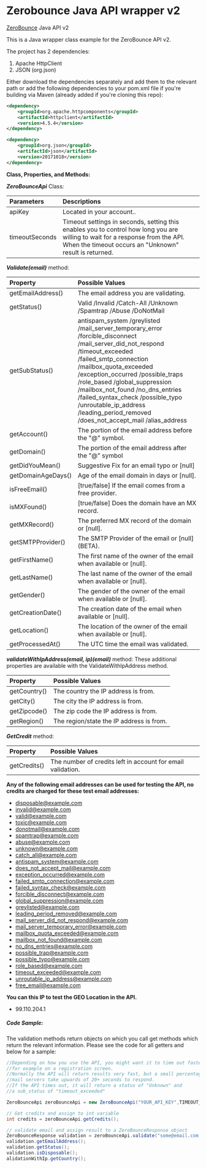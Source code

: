 Zerobounce Java API wrapper v2
=====================

[ZeroBounce](https://www.zerobounce.net) Java API v2


This is a Java wrapper class example for the ZeroBounce API v2.

The project has 2 dependencies:
1) Apache HttpClient
2) JSON (org.json)

Either download the dependencies separately and add them to
the relevant path or add the following dependencies to your
pom.xml file if you're building via Maven (already added if you're cloning this repo):

```xml
<dependency>
    <groupId>org.apache.httpcomponents</groupId>
    <artifactId>httpclient</artifactId>
    <version>4.5.4</version>
</dependency>

<dependency>
    <groupId>org.json</groupId>
    <artifactId>json</artifactId>
    <version>20171018</version>
</dependency>
```

**Class, Properties, and Methods:**

<b><i>ZeroBounceApi</b></i> Class:

|<b>Parameters</b>|<b>Descriptions</b> 
|:--- |:--- 
apiKey  | Located in your account.. 
timeoutSeconds | Timeout settings in seconds, setting this enables you to control how long you are willing to wait for a response from the API. When the timeout occurs an "Unknown" result is returned.

<b><i>Validate(email)</b></i> method:
  
|<b>Property</b>|<b>Possible Values</b> 
|:--- |:--- 
getEmailAddress()  | The email address you are validating. 
getStatus() | Valid /Invalid /Catch-All /Unknown /Spamtrap /Abuse /DoNotMail 
getSubStatus()  |antispam_system /greylisted /mail_server_temporary_error /forcible_disconnect /mail_server_did_not_respond /timeout_exceeded /failed_smtp_connection /mailbox_quota_exceeded /exception_occurred /possible_traps /role_based /global_suppression /mailbox_not_found /no_dns_entries /failed_syntax_check /possible_typo /unroutable_ip_address /leading_period_removed /does_not_accept_mail /alias_address
getAccount() | The portion of the email address before the "@" symbol.
getDomain() | The portion of the email address after the "@" symbol
getDidYouMean() | Suggestive Fix for an email typo or [null]
getDomainAgeDays() | Age of the email domain in days or [null].
isFreeEmail() |[true/false] If the email comes from a free provider.
isMXFound() |[true/false] Does the domain have an MX record.
getMXRecord()  | The preferred MX record of the domain or [null].
getSMTPProvider()  | The SMTP Provider of the email or [null] (BETA).
getFirstName()  | The first name of the owner of the email when available or [null].
getLastName()  |The last name of the owner of the email when available or [null].
getGender() |The gender of the owner of the email when available or [null].
getCreationDate() |The creation date of the email when available or [null].
getLocation() |The location of the owner of the email when available or [null].
getProcessedAt() |The UTC time the email was validated.

<b><i>validateWithIpAddress(email, ip)(email)</b></i> method:
These additional properties are available with the ValidateWithIpAddress method.

|<b>Property</b>|<b>Possible Values</b> 
|:--- |:--- 
getCountry()  | The country the IP address is from. 
getCity() | The city the IP address is from.
getZipcode() | The zip code the IP address is from.
getRegion() | The region/state the IP address is from.

<b><i>GetCredit</b></i> method:

|<b>Property</b>|<b>Possible Values</b> 
|:--- |:--- 
getCredits()  | The number of credits left in account for email validation.

**Any of the following email addresses can be used for testing the API, no credits are charged for these test email addresses:**
+ disposable@example.com
+ invalid@example.com
+ valid@example.com
+ toxic@example.com
+ donotmail@example.com
+ spamtrap@example.com
+ abuse@example.com
+ unknown@example.com
+ catch_all@example.com
+ antispam_system@example.com
+ does_not_accept_mail@example.com
+ exception_occurred@example.com
+ failed_smtp_connection@example.com
+ failed_syntax_check@example.com
+ forcible_disconnect@example.com
+ global_suppression@example.com
+ greylisted@example.com
+ leading_period_removed@example.com
+ mail_server_did_not_respond@example.com
+ mail_server_temporary_error@example.com
+ mailbox_quota_exceeded@example.com
+ mailbox_not_found@example.com
+ no_dns_entries@example.com
+ possible_trap@example.com
+ possible_typo@example.com
+ role_based@example.com
+ timeout_exceeded@example.com
+ unroutable_ip_address@example.com
+ free_email@example.com

**You can this IP to test the GEO Location in the API.**

+ 99.110.204.1

##### Code Sample:

The validation methods return objects on which you call get methods which return the relevant information. Please see the code for all getters and below for a sample:

```java
//Depending on how you use the API, you might want it to time out faster,
//for example on a registration screen. 
//Normally the API will return results very fast, but a small percentage of
//mail servers take upwards of 20+ seconds to respond. 
//If the API times out, it will return a status of "Unknown" and 
//a sub_status of "timeout_exceeded" 

ZeroBounceApi zeroBounceApi = new ZeroBounceApi("YOUR_API_KEY",TIMEOUT_IN_SECONDS);

// Get credits and assign to int variable
int credits = zeroBounceApi.getCredits();

// validate email and assign result to a ZeroBounceResponse object
ZeroBounceResponse validation = zeroBounceApi.validate("some@email.com, "some.ip.address can be blank");
validation.getEmailAddress();
validation.getStatus();
validation.isDisposable();
alidationWithIp.getCountry();
```
